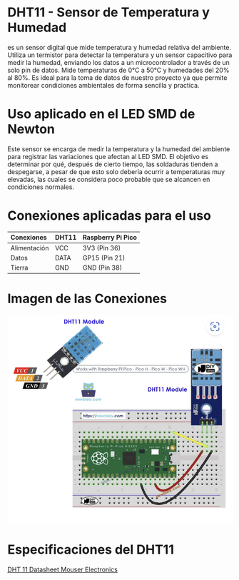 # DHT11 - Sensor de Temperatura y Humedad

es un sensor digital que mide temperatura y humedad relativa del ambiente. Utiliza un termistor para detectar la temperatura y un sensor capacitivo para medir la humedad, enviando los datos a un microcontrolador a través de un solo pin de datos.  Mide temperaturas de 0°C a 50°C y humedades del 20% al 80%. Es ideal para la toma de datos de nuestro proyecto ya que permite monitorear condiciones ambientales de forma sencilla y practica.

# Uso aplicado en el LED SMD de Newton

Este sensor se encarga de medir la temperatura y la humedad del ambiente para registrar las variaciones que afectan al LED SMD. El objetivo es determinar por qué, después de cierto tiempo, las soldaduras tienden a despegarse, a pesar de que esto solo debería ocurrir a temperaturas muy elevadas, las cuales se considera poco probable que se alcancen en condiciones normales.

# Conexiones aplicadas para el uso 

| Conexiones | DHT11       | Raspberry Pi Pico |
|:------------|:-------------|:-----------------|
| Alimentación | VCC     | 3V3 (Pin 36)       |
| Datos        | DATA  | GP15 (Pin 21)      |
| Tierra       | GND    | GND (Pin 38)       |


# Imagen de las Conexiones

![](img/Conexiones%20Raspberry%20y%20DHT11.png)

# Especificaciones del DHT11

[DHT 11 Datasheet Mouser Electronics](https://www.mouser.com/datasheet/2/758/DHT11-Technical-Data-Sheet-Translated-Version-1143054.pdf)